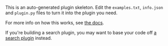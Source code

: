 This is an auto-generated plugin skeleton. Edit the `examples.txt`, `info.json` and `plugin.py` files to turn it into the plugin you need.

For more info on how this works, see [the docs](https://github.com/nate-parrott/Flashlight/wiki/Creating-a-Plugin).

If you're building a search plugin, you may want to base your code off [a search plugin](https://github.com/nate-parrott/Flashlight/tree/master/PluginDirectories/1/googlesearch.bundle) instead.


